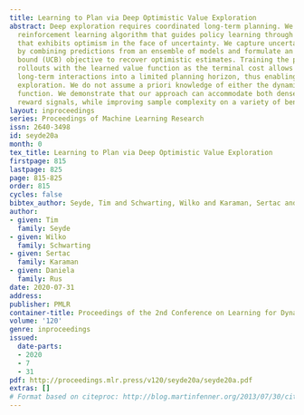 ```yaml
---
title: Learning to Plan via Deep Optimistic Value Exploration
abstract: Deep exploration requires coordinated long-term planning. We present a model-based
  reinforcement learning algorithm that guides policy learning through a value function
  that exhibits optimism in the face of uncertainty. We capture uncertainty over values
  by combining predictions from an ensemble of models and formulate an upper confidence
  bound (UCB) objective to recover optimistic estimates. Training the policy on ensemble
  rollouts with the learned value function as the terminal cost allows for projecting
  long-term interactions into a limited planning horizon, thus enabling deep optimistic
  exploration. We do not assume a priori knowledge of either the dynamics or reward
  function. We demonstrate that our approach can accommodate both dense and sparse
  reward signals, while improving sample complexity on a variety of benchmarking tasks.
layout: inproceedings
series: Proceedings of Machine Learning Research
issn: 2640-3498
id: seyde20a
month: 0
tex_title: Learning to Plan via Deep Optimistic Value Exploration
firstpage: 815
lastpage: 825
page: 815-825
order: 815
cycles: false
bibtex_author: Seyde, Tim and Schwarting, Wilko and Karaman, Sertac and Rus, Daniela
author:
- given: Tim
  family: Seyde
- given: Wilko
  family: Schwarting
- given: Sertac
  family: Karaman
- given: Daniela
  family: Rus
date: 2020-07-31
address: 
publisher: PMLR
container-title: Proceedings of the 2nd Conference on Learning for Dynamics and Control
volume: '120'
genre: inproceedings
issued:
  date-parts:
  - 2020
  - 7
  - 31
pdf: http://proceedings.mlr.press/v120/seyde20a/seyde20a.pdf
extras: []
# Format based on citeproc: http://blog.martinfenner.org/2013/07/30/citeproc-yaml-for-bibliographies/
---
```


